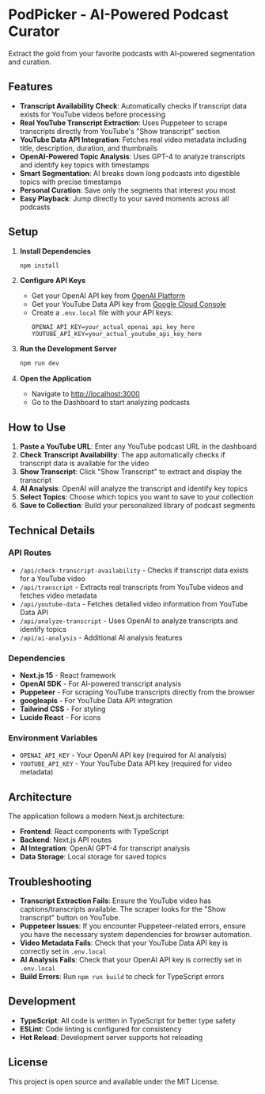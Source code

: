 # PodPicker - AI-Powered Podcast Curator

Extract the gold from your favorite podcasts with AI-powered segmentation and curation.

## Features

- **Transcript Availability Check**: Automatically checks if transcript data exists for YouTube videos before processing
- **Real YouTube Transcript Extraction**: Uses Puppeteer to scrape transcripts directly from YouTube's "Show transcript" section
- **YouTube Data API Integration**: Fetches real video metadata including title, description, duration, and thumbnails
- **OpenAI-Powered Topic Analysis**: Uses GPT-4 to analyze transcripts and identify key topics with timestamps
- **Smart Segmentation**: AI breaks down long podcasts into digestible topics with precise timestamps
- **Personal Curation**: Save only the segments that interest you most
- **Easy Playback**: Jump directly to your saved moments across all podcasts

## Setup

1. **Install Dependencies**
   ```bash
   npm install
   ```

2. **Configure API Keys**
   - Get your OpenAI API key from [OpenAI Platform](https://platform.openai.com/api-keys)
   - Get your YouTube Data API key from [Google Cloud Console](https://console.cloud.google.com/apis/credentials)
   - Create a `.env.local` file with your API keys:
     ```
     OPENAI_API_KEY=your_actual_openai_api_key_here
     YOUTUBE_API_KEY=your_actual_youtube_api_key_here
     ```

3. **Run the Development Server**
   ```bash
   npm run dev
   ```

4. **Open the Application**
   - Navigate to [http://localhost:3000](http://localhost:3000)
   - Go to the Dashboard to start analyzing podcasts

## How to Use

1. **Paste a YouTube URL**: Enter any YouTube podcast URL in the dashboard
2. **Check Transcript Availability**: The app automatically checks if transcript data is available for the video
3. **Show Transcript**: Click "Show Transcript" to extract and display the transcript
4. **AI Analysis**: OpenAI will analyze the transcript and identify key topics
5. **Select Topics**: Choose which topics you want to save to your collection
6. **Save to Collection**: Build your personalized library of podcast segments

## Technical Details

### API Routes

- `/api/check-transcript-availability` - Checks if transcript data exists for a YouTube video
- `/api/transcript` - Extracts real transcripts from YouTube videos and fetches video metadata
- `/api/youtube-data` - Fetches detailed video information from YouTube Data API
- `/api/analyze-transcript` - Uses OpenAI to analyze transcripts and identify topics
- `/api/ai-analysis` - Additional AI analysis features

### Dependencies

- **Next.js 15** - React framework
- **OpenAI SDK** - For AI-powered transcript analysis
- **Puppeteer** - For scraping YouTube transcripts directly from the browser
- **googleapis** - For YouTube Data API integration
- **Tailwind CSS** - For styling
- **Lucide React** - For icons

### Environment Variables

- `OPENAI_API_KEY` - Your OpenAI API key (required for AI analysis)
- `YOUTUBE_API_KEY` - Your YouTube Data API key (required for video metadata)

## Architecture

The application follows a modern Next.js architecture:

- **Frontend**: React components with TypeScript
- **Backend**: Next.js API routes
- **AI Integration**: OpenAI GPT-4 for transcript analysis
- **Data Storage**: Local storage for saved topics

## Troubleshooting

- **Transcript Extraction Fails**: Ensure the YouTube video has captions/transcripts available. The scraper looks for the "Show transcript" button on YouTube.
- **Puppeteer Issues**: If you encounter Puppeteer-related errors, ensure you have the necessary system dependencies for browser automation.
- **Video Metadata Fails**: Check that your YouTube Data API key is correctly set in `.env.local`
- **AI Analysis Fails**: Check that your OpenAI API key is correctly set in `.env.local`
- **Build Errors**: Run `npm run build` to check for TypeScript errors

## Development

- **TypeScript**: All code is written in TypeScript for better type safety
- **ESLint**: Code linting is configured for consistency
- **Hot Reload**: Development server supports hot reloading

## License

This project is open source and available under the MIT License.

